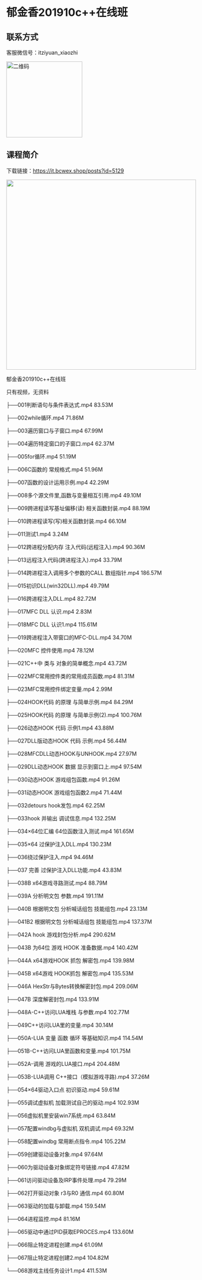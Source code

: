 # 郁金香201910c++在线班

## 联系方式

客服微信号：itziyuan_xiaozhi

<img src="https://ziyuanyun.oss-cn-guangzhou.aliyuncs.com/common/20240614073449/666b82192834a.jpg" width="200" height="200" alt="二维码">

## 课程简介

下载链接：https://it.bcwex.shop/posts?id=5129

<img src="https://ziyuanyun.oss-cn-guangzhou.aliyuncs.com/yun/20241201155706/674c16d226de3.jpg" width="500" alt="">

  郁金香201910c++在线班



 只有视频，无资料

 ├──001判断语句与条件表达式.mp4 83.53M

 ├──002while循环.mp4 71.86M

 ├──003遍历窗口与子窗口.mp4 67.99M

 ├──004遍历特定窗口的子窗口.mp4 62.37M

 ├──005for循环.mp4 51.19M

 ├──006C函数的 常规格式.mp4 51.96M

 ├──007函数的设计运用示例.mp4 42.29M

 ├──008多个源文件里,函数与变量相互引用.mp4 49.10M

 ├──009跨进程读写基址偏移(读) 相关函数封装.mp4 88.19M

 ├──010跨进程读写(写)相关函数封装.mp4 66.10M

 ├──011测试1.mp4 3.24M

 ├──012跨进程分配内存 注入代码(远程注入).mp4 90.36M

 ├──013远程注入代码(跨进程注入).mp4 33.79M

 ├──014跨进程注入调用多个参数的CALL 数组指针.mp4 186.57M

 ├──015初识DLL(win32DLL).mp4 49.79M

 ├──016跨进程注入DLL.mp4 82.72M

 ├──017MFC DLL 认识.mp4 2.83M

 ├──018MFC DLL 认识1.mp4 115.61M

 ├──019跨进程注入带窗口的MFC-DLL.mp4 34.70M

 ├──020MFC 控件使用.mp4 78.12M

 ├──021C++中 类与 对象的简单概念.mp4 43.72M

 ├──022MFC常用控件类的常用成员函数.mp4 81.31M

 ├──023MFC常用控件绑定变量.mp4 2.99M

 ├──024HOOK代码 的原理 与简单示例.mp4 84.29M

 ├──025HOOK代码 的原理 与简单示例(2).mp4 100.76M

 ├──026动态HOOK 代码 示例1.mp4 43.88M

 ├──027DLL版动态HOOK 代码 示例.mp4 56.44M

 ├──028MFCDLL动态HOOK与UNHOOK.mp4 27.97M

 ├──029DLL动态HOOK 数据 显示到窗口上.mp4 97.54M

 ├──030动态HOOK 游戏组包函数.mp4 91.26M

 ├──031动态HOOK 游戏组包函数2.mp4 71.44M

 ├──032detours hook发包.mp4 62.25M

 ├──033hook 并输出 调试信息.mp4 132.25M

 ├──034&#215;64位汇编 64位函数注入测试.mp4 161.65M

 ├──035&#215;64 过保护注入DLL.mp4 130.23M

 ├──036绕过保护注入.mp4 94.46M

 ├──037 完善 过保护注入DLL功能.mp4 43.83M

 ├──038B x64游戏寻路测试.mp4 88.79M

 ├──039A 分析明文包 参数.mp4 191.11M

 ├──040B 根据明文包 分析喊话组包 技能组包.mp4 23.13M

 ├──041B2 根据明文包 分析喊话组包 技能组包.mp4 137.37M

 ├──042A hook 游戏封包分析.mp4 290.62M

 ├──043B 为64位 游戏 HOOK 准备数据.mp4 140.42M

 ├──044A x64游戏HOOK 抓包 解密包.mp4 139.98M

 ├──045B x64游戏 HOOK抓包 解密包.mp4 135.53M

 ├──046A HexStr与Bytes转换解密封包.mp4 209.06M

 ├──047B 深度解密封包.mp4 133.91M

 ├──048A-C++访问LUA堆栈 与参数.mp4 102.77M

 ├──049C++访问LUA里的变量.mp4 30.14M

 ├──050A-LUA 变量 函数 循环 等基础知识.mp4 114.54M

 ├──051B-C++访问LUA里函数和变量.mp4 101.75M

 ├──052A-调用 游戏的LUA接口.mp4 204.48M

 ├──053B-LUA调用 C++接口（模拟游戏寻路).mp4 37.26M

 ├──054&#215;64驱动入口点 初识驱动.mp4 59.61M

 ├──055调试虚拟机 加载测试自己的驱动.mp4 102.93M

 ├──056虚拟机里安装win7系统.mp4 63.84M

 ├──057配置windbg与虚拟机 双机调试.mp4 69.32M

 ├──058配置windbg 常用断点指令.mp4 105.22M

 ├──059创建驱动设备对象.mp4 97.64M

 ├──060为驱动设备对象绑定符号链接.mp4 47.82M

 ├──061访问驱动设备及IRP事件处理.mp4 79.29M

 ├──062打开驱动对象 r3与R0 通信.mp4 60.80M

 ├──063驱动的加载与卸载.mp4 159.54M

 ├──064进程监控.mp4 81.16M

 ├──065驱动中通过PID获取EPROCES.mp4 133.60M

 ├──066阻止特定进程创建.mp4 61.09M

 ├──067阻止特定进程创建2.mp4 104.82M

 └──068游戏主线任务设计1.mp4 411.53M

  